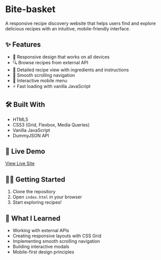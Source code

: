 # Bite-basket

A responsive recipe discovery website that helps users find and explore delicious recipes with an intuitive, mobile-friendly interface.

## ✨ Features

- 📱 Responsive design that works on all devices
- 🔍 Browse recipes from external API
- 📖 Detailed recipe view with ingredients and instructions
- 🧭 Smooth scrolling navigation
- 📲 Interactive mobile menu
- ⚡ Fast loading with vanilla JavaScript

## 🛠️ Built With

- HTML5
- CSS3 (Grid, Flexbox, Media Queries)
- Vanilla JavaScript
- DummyJSON API

## 🚀 Live Demo

[View Live Site]((https://danishslife.github.io/Bite-basket/))


## 🏃‍♂️ Getting Started

1. Clone the repository
2. Open `index.html` in your browser
3. Start exploring recipes!

## 📝 What I Learned

- Working with external APIs
- Creating responsive layouts with CSS Grid
- Implementing smooth scrolling navigation
- Building interactive modals
- Mobile-first design principles
